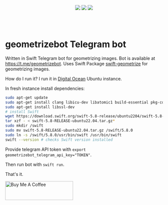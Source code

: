 <p align="center" style="padding-bottom:50px;">
<a href="https://developer.apple.com/swift"><img src="https://img.shields.io/badge/Swift-5.x-orange.svg?style=flat"/></a> 
<a href="https://github.com/apple/swift-package-manager"><img src="https://img.shields.io/badge/SPM-compatible-brightgreen.svg"/></a> 
<a href="https://github.com/valeriyvan/swift-geometrizebot"><img src="https://img.shields.io/badge/Platforms-macOS%20%7C%20Linux-lightgrey"/></a> 
</p>

# geometrizebot Telegram bot
Written in Swift Telegram bot for geometrizing images. Bot is available at https://t.me/geometrizebot. Uses Swift Package [swift-geometrize](swift-geometrize) for geometrizing images.

How do I run it? I run it in [Digital Ocean](https://m.do.co/c/e843d5778ae5) Ubuntu instance.

In fresh instance install dependencies:
```bash
sudo apt-get update
sudo apt-get install clang libicu-dev libatomic1 build-essential pkg-config
sudo apt-get install libssl-dev
# install Swift
wget https://download.swift.org/swift-5.8-release/ubuntu2204/swift-5.8-RELEASE/swift-5.8-RELEASE-ubuntu22.04.tar.gz
tar xzf - < swift-5.8-RELEASE-ubuntu22.04.tar.gz*
sudo mkdir /swift
sudo mv swift-5.8-RELEASE-ubuntu22.04.tar.gz /swift/5.8.0
sudo ln -s /swift/5.8.0/usr/bin/swift /usr/bin/swift
swift --version # checks Swift version installed
```

Provide telegram API token with `export geometrizebot_telegram_api_key="TOKEN"`.

Then run bot with `swift run`.

That's it.

<a href="https://www.buymeacoffee.com/valeriyvan" target="_blank"><img src="https://cdn.buymeacoffee.com/buttons/v2/default-yellow.png" alt="Buy Me A Coffee" style="height: 60px !important;width: 217px !important;" ></a>
